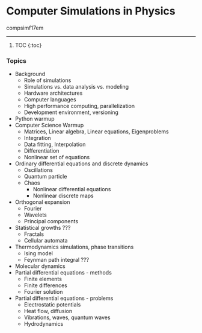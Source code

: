 # Computer Simulations in Physics 
compsimf17em

---

1. TOC
{:toc}

### Topics
- Background
	- Role of simulations
	- Simulations vs. data analysis vs. modeling
	- Hardware architectures
	- Computer languages
	- High performance computing, parallelization
	- Development environment, versioning
- Python warmup
- Computer Science Warmup
	- Matrices, Linear algebra, Linear equations, Eigenproblems
	- Integration
	- Data fitting, Interpolation
	- Differentiation
	- Nonlinear set of equations
- Ordinary differential equations and discrete dynamics
	- Oscillations
	- Quantum particle
	- Chaos
		- Nonlinear differential equations
		- Nonlinear discrete maps
- Orthogonal expansion
	- Fourier
	- Wavelets
	- Principal components
- Statistical growths ???
	- Fractals
	- Cellular automata
- Thermodynamics simulations, phase transitions
	- Ising model
	- Feynman path integral ???
- Molecular dynamics
- Partial differential equations - methods
	- Finite elements
	- Finite differences
	- Fourier solution
- Partial differential equations - problems
	- Electrostatic potentials
	- Heat flow, diffusion
	- Vibrations, waves, quantum waves
	- Hydrodynamics
	

